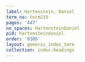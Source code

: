 ```yaml
---
label: Hartenstein, Daniel
term_no: term219
pages: '447'
no_spaces: HartensteinDaniel
pid: hartensteindaniel
order: '0386'
layout: generic_index_term
collection: index-headings
---
```

